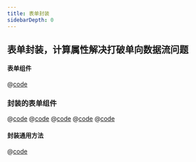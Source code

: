 ```yaml
---
title: 表单封装
sidebarDepth: 0
---
```


## 表单封装，计算属性解决打破单向数据流问题

<vue04 />

#### 表单组件
@[code](../.vuepress/components/vue04.vue)

### 封装的表单组件
@[code](../.vuepress/components/vue/FormOne.vue)
@[code](../.vuepress/components/vue/FormTwo.vue)
@[code](../.vuepress/components/vue/FormThree.vue)
@[code](../.vuepress/components/vue/FormFour.vue)
@[code](../.vuepress/components/vue/FormFive.vue)

#### 封装通用方法
@[code](../.vuepress/components/hooks/useVModel.js)
